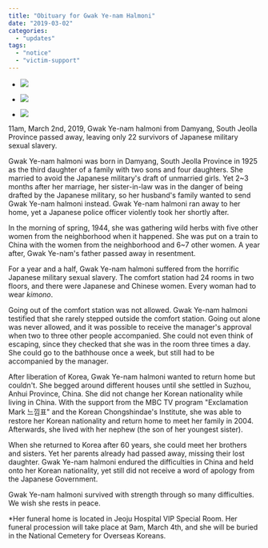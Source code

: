 ```yaml
---
title: "Obituary for Gwak Ye-nam Halmoni"
date: "2019-03-02"
categories: 
  - "updates"
tags: 
  - "notice"
  - "victim-support"
---
```


- ![](https://womenandwar.net/kr/wp-content/uploads/2019/03/53665535_2496643913710354_3085841016134041600_o-1024x680.jpg)
    
- ![](https://womenandwar.net/kr/wp-content/uploads/2019/03/53356795_2496677997040279_3575479004548825088_o-1024x725.jpg)
    
- ![](https://womenandwar.net/kr/wp-content/uploads/2019/03/52868348_2496678173706928_5412715548188344320_o-1024x725.jpg)
    

11am, March 2nd, 2019, Gwak Ye-nam halmoni from Damyang, South Jeolla Province passed away, leaving only 22 survivors of Japanese military sexual slavery.

Gwak Ye-nam halmoni was born in Damyang, South Jeolla Province in 1925 as the third daughter of a family with two sons and four daughters. She married to avoid the Japanese military's draft of unmarried girls. Yet 2~3 months after her marriage, her sister-in-law was in the danger of being drafted by the Japanese military, so her husband's family wanted to send Gwak Ye-nam halmoni instead. Gwak Ye-nam halmoni ran away to her home, yet a Japanese police officer violently took her shortly after.

In the morning of spring, 1944, she was gathering wild herbs with five other women from the neighborhood when it happened. She was put on a train to China with the women from the neighborhood and 6~7 other women. A year after, Gwak Ye-nam's father passed away in resentment.

For a year and a half, Gwak Ye-nam halmoni suffered from the horrific Japanese military sexual slavery. The comfort station had 24 rooms in two floors, and there were Japanese and Chinese women. Every woman had to wear _kimono_.

Going out of the comfort station was not allowed. Gwak Ye-nam halmoni testified that she rarely stepped outside the comfort station. Going out alone was never allowed, and it was possible to receive the manager's approval when two to three other people accompanied. She could not even think of escaping, since they checked that she was in the room three times a day. She could go to the bathhouse once a week, but still had to be accompanied by the manager.

After liberation of Korea, Gwak Ye-nam halmoni wanted to return home but couldn't. She begged around different houses until she settled in Suzhou, Anhui Province, China. She did not change her Korean nationality while living in China. With the support from the MBC TV program "Exclamation Mark 느낌표" and the Korean Chongshindae's Institute, she was able to restore her Korean nationality and return home to meet her family in 2004. Afterwards, she lived with her nephew (the son of her youngest sister).

When she returned to Korea after 60 years, she could meet her brothers and sisters. Yet her parents already had passed away, missing their lost daughter. Gwak Ye-nam halmoni endured the difficulties in China and held onto her Korean nationality, yet still did not receive a word of apology from the Japanese Government.

Gwak Ye-nam halmoni survived with strength through so many difficulties. We wish she rests in peace.

\*Her funeral home is located in Jeoju Hospital VIP Special Room. Her funeral procession will take place at 9am, March 4th, and she will be buried in the National Cemetery for Overseas Koreans.
